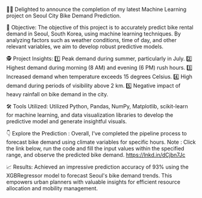 🚴‍♂️ Delighted to announce the completion of my latest Machine Learning project on Seoul City Bike Demand Prediction.


🎯 Objective: 
The objective of this project is to accurately predict bike rental demand in Seoul, South Korea, using machine learning techniques. By analyzing factors such as weather conditions, time of day, and other relevant variables, we aim to develop robust predictive models.


🕵 Project Insights:
1️⃣ Peak demand during summer, particularly in July.
2️⃣ Highest demand during morning (8 AM) and evening (6 PM) rush hours.
3️⃣ Increased demand when temperature exceeds 15 degrees Celsius.
4️⃣ High demand during periods of visibility above 2 km.
5️⃣ Negative impact of heavy rainfall on bike demand in the city.


🛠️ Tools Utilized: 
Utilized Python, Pandas, NumPy, Matplotlib, scikit-learn for machine learning, and data visualization libraries to develop the predictive model and generate insightful visuals.


👇 Explore the Prediction :
Overall, I've completed the pipeline process to forecast bike demand using climate variables for specific hours. Note : Click the link below, run the code and fill the input values within the specified range, and observe the predicted bike demand.
https://lnkd.in/dCjbn7Jc


📈 Results: 
Achieved an impressive prediction accuracy of 93% using the XGBRegressor model to forecast Seoul's bike demand trends. This empowers urban planners with valuable insights for efficient resource allocation and mobility management. 
